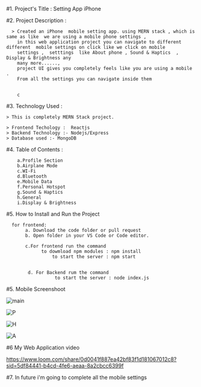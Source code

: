 #1. Project's Title :  Setting App iPhone


#2. Project Description :

      > Created an iPhone  mobile setting app. using MERN stack , which is same as like  we are using a mobile phone settings , 
        in this web application project you can navigate to different different  mobile settings on click like we click on mobile
        settings ,  setttings  like About phone , Sound & Haptics  , Display & Brightness any 
        many more......,
        project UI gives you completely feels like you are using a mobile .
        From all the settings you can navigate inside them  
        

        c

#3. Technology Used :

    > This is completely MERN Stack project.

    > Frontend Techology :  Reactjs
    > Backend Technology :- Nodejs/Express
    > Database used :- MongoDB


#4. Table of Contents :

        a.Profile Section
        b.Airplane Mode 
        c.WI-Fi
        d.Bluetooth
        e.Mobile Data
        f.Personal Hotspot 
        g.Sound & Haptics
        h.General
        i.Display & Brightness

  #5.  How to Install and Run the Project

      for frontend:
           a. Download the code folder or pull request 
           b. Open folder in your VS Code or Code editor.
           
           c.For frontend run the command 
                 to dowmload npm modules : npm install 
                     to start the server : npm start
                     

            d. For Backend rum the command 
                      to start the server : node index.js


                      

           
#5. Mobile Screenshoot 

![main](https://github.com/patidaraman/SettingAppiPhone/assets/77402630/f1c273ab-c8aa-4d4c-96ab-3c033504192b)

![P](https://github.com/patidaraman/SettingAppiPhone/assets/77402630/68bc50d4-12c3-4dcc-a367-adf2c74a6468)

![H](https://github.com/patidaraman/SettingAppiPhone/assets/77402630/a72c831d-16db-4519-8055-d235346bf45c)

![A](https://github.com/patidaraman/SettingAppiPhone/assets/77402630/4c44d778-2c15-4b13-bfaf-c0463f1b27f4)


#6 My Web Application video

   https://www.loom.com/share/0d0041f887ea42bf83f1d181067012c8?sid=5df84441-b4cd-4fe6-aeaa-8a2cbcc6399f


#7. In future i'm going to complete all the mobile settings 
